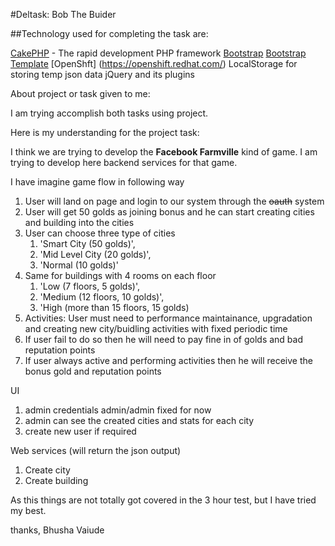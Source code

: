 #Deltask: Bob The Buider

##Technology used for completing the task are:

[CakePHP](http://www.cakephp.org) - The rapid development PHP framework
[Bootstrap](http://getbootstrap.com/) 
[Bootstrap Template](http://getbootstrap.com/examples/navbar/) 
[OpenShft] (https://openshift.redhat.com/)
LocalStorage for storing temp json data
jQuery and its plugins

About project or task given to me:

I am trying accomplish both tasks using project.

Here is my understanding for the project task:

I think we are trying to develop the **Facebook Farmville** kind of game.
I am trying to develop here backend services for that game.

I have imagine game flow in following way

1. User will land on page and login to our system through the ~~oauth~~ system
1. User will get 50 golds as joining bonus and he can start creating cities and building into the cities
1. User can choose three type of cities 
    1. 'Smart City (50 golds)',
    1. 'Mid Level City (20 golds)',
    1. 'Normal (10 golds)'
1. Same for buildings with 4 rooms on each floor
    1. 'Low (7 floors, 5 golds)',
    1. 'Medium (12 floors, 10 golds)',
    1. 'High (more than 15 floors, 15 golds)
1. Activities: User must need to performance maintainance, upgradation and creating new city/buidling activities with fixed periodic time
1. If user fail to do so then he will need to pay fine in of golds and bad reputation points 
1. If user always active and performing activities then he will receive the bonus gold and reputation points


UI 
1. admin credentials admin/admin fixed for now
1. admin can see the created cities and stats for each city
1. create new user if required

Web services (will return the json output)
1. Create city
1. Create building


As this things are not totally got covered in the 3 hour test, but I have tried my best.

thanks,
Bhusha Vaiude
